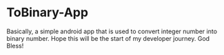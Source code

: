 # ToBinary-App

Basically, a simple android app that is used to convert integer number into binary number. Hope this will be the start of my developer journey.
God Bless!
